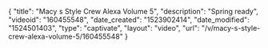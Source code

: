 {
    "title": "Macy s Style Crew Alexa Volume 5",
    "description": "Spring ready",
    "videoid": "160455548",
    "date_created": "1523902414",
    "date_modified": "1524501403",
    "type": "captivate",
    "layout": "video",
    "url": "\/v\/macy-s-style-crew-alexa-volume-5\/160455548"
}